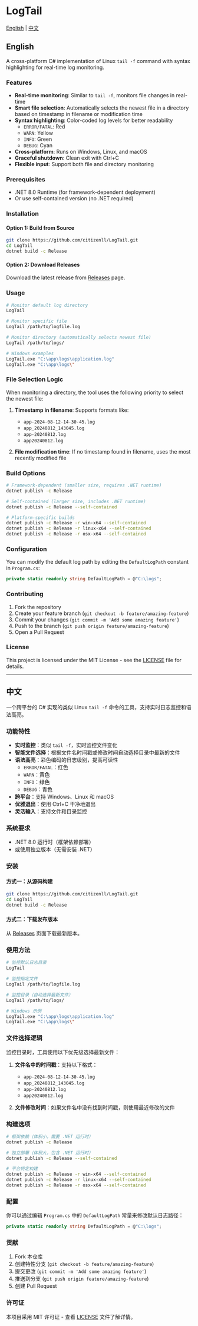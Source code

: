 # LogTail

[English](#english) | [中文](#中文)

## English

A cross-platform C# implementation of Linux `tail -f` command with syntax highlighting for real-time log monitoring.

### Features

- **Real-time monitoring**: Similar to `tail -f`, monitors file changes in real-time
- **Smart file selection**: Automatically selects the newest file in a directory based on timestamp in filename or modification time
- **Syntax highlighting**: Color-coded log levels for better readability
  - `ERROR/FATAL`: Red
  - `WARN`: Yellow
  - `INFO`: Green
  - `DEBUG`: Cyan
- **Cross-platform**: Runs on Windows, Linux, and macOS
- **Graceful shutdown**: Clean exit with Ctrl+C
- **Flexible input**: Support both file and directory monitoring

### Prerequisites

- .NET 8.0 Runtime (for framework-dependent deployment)
- Or use self-contained version (no .NET required)

### Installation

#### Option 1: Build from Source
```bash
git clone https://github.com/citizenll/LogTail.git
cd LogTail
dotnet build -c Release
```

#### Option 2: Download Releases
Download the latest release from [Releases](https://github.com/citizenll/LogTail/releases) page.

### Usage

```bash
# Monitor default log directory
LogTail

# Monitor specific file
LogTail /path/to/logfile.log

# Monitor directory (automatically selects newest file)
LogTail /path/to/logs/

# Windows examples
LogTail.exe "C:\app\logs\application.log"
LogTail.exe "C:\app\logs\"
```

### File Selection Logic

When monitoring a directory, the tool uses the following priority to select the newest file:

1. **Timestamp in filename**: Supports formats like:
   - `app-2024-08-12-14-30-45.log`
   - `app_20240812_143045.log`
   - `app-20240812.log`
   - `app20240812.log`

2. **File modification time**: If no timestamp found in filename, uses the most recently modified file

### Build Options

```bash
# Framework-dependent (smaller size, requires .NET runtime)
dotnet publish -c Release

# Self-contained (larger size, includes .NET runtime)
dotnet publish -c Release --self-contained

# Platform-specific builds
dotnet publish -c Release -r win-x64 --self-contained
dotnet publish -c Release -r linux-x64 --self-contained
dotnet publish -c Release -r osx-x64 --self-contained
```

### Configuration

You can modify the default log path by editing the `DefaultLogPath` constant in `Program.cs`:

```csharp
private static readonly string DefaultLogPath = @"C:\logs";
```

### Contributing

1. Fork the repository
2. Create your feature branch (`git checkout -b feature/amazing-feature`)
3. Commit your changes (`git commit -m 'Add some amazing feature'`)
4. Push to the branch (`git push origin feature/amazing-feature`)
5. Open a Pull Request

### License

This project is licensed under the MIT License - see the [LICENSE](LICENSE) file for details.

---

## 中文

一个跨平台的 C# 实现的类似 Linux `tail -f` 命令的工具，支持实时日志监控和语法高亮。

### 功能特性

- **实时监控**：类似 `tail -f`，实时监控文件变化
- **智能文件选择**：根据文件名时间戳或修改时间自动选择目录中最新的文件
- **语法高亮**：彩色编码的日志级别，提高可读性
  - `ERROR/FATAL`：红色
  - `WARN`：黄色
  - `INFO`：绿色
  - `DEBUG`：青色
- **跨平台**：支持 Windows、Linux 和 macOS
- **优雅退出**：使用 Ctrl+C 干净地退出
- **灵活输入**：支持文件和目录监控

### 系统要求

- .NET 8.0 运行时（框架依赖部署）
- 或使用独立版本（无需安装 .NET）

### 安装

#### 方式一：从源码构建
```bash
git clone https://github.com/citizenll/LogTail.git
cd LogTail
dotnet build -c Release
```

#### 方式二：下载发布版本
从 [Releases](https://github.com/citizenll/LogTail/releases) 页面下载最新版本。

### 使用方法

```bash
# 监控默认日志目录
LogTail

# 监控指定文件
LogTail /path/to/logfile.log

# 监控目录（自动选择最新文件）
LogTail /path/to/logs/

# Windows 示例
LogTail.exe "C:\app\logs\application.log"
LogTail.exe "C:\app\logs\"
```

### 文件选择逻辑

监控目录时，工具使用以下优先级选择最新文件：

1. **文件名中的时间戳**：支持以下格式：
   - `app-2024-08-12-14-30-45.log`
   - `app_20240812_143045.log`
   - `app-20240812.log`
   - `app20240812.log`

2. **文件修改时间**：如果文件名中没有找到时间戳，则使用最近修改的文件

### 构建选项

```bash
# 框架依赖（体积小，需要 .NET 运行时）
dotnet publish -c Release

# 独立部署（体积大，包含 .NET 运行时）
dotnet publish -c Release --self-contained

# 平台特定构建
dotnet publish -c Release -r win-x64 --self-contained
dotnet publish -c Release -r linux-x64 --self-contained
dotnet publish -c Release -r osx-x64 --self-contained
```

### 配置

你可以通过编辑 `Program.cs` 中的 `DefaultLogPath` 常量来修改默认日志路径：

```csharp
private static readonly string DefaultLogPath = @"C:\logs";
```

### 贡献

1. Fork 本仓库
2. 创建特性分支 (`git checkout -b feature/amazing-feature`)
3. 提交更改 (`git commit -m 'Add some amazing feature'`)
4. 推送到分支 (`git push origin feature/amazing-feature`)
5. 创建 Pull Request

### 许可证

本项目采用 MIT 许可证 - 查看 [LICENSE](LICENSE) 文件了解详情。